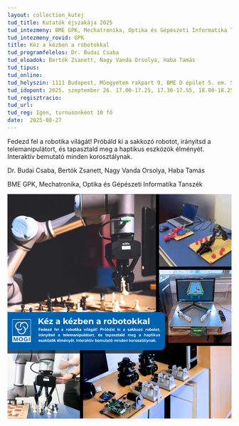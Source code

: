 ```yaml
---
layout: collection_kutej
tud_title: Kutatók éjszakája 2025
tud_intezmeny: BME GPK, Mechatronika, Optika és Gépészeti Informatika Tanszék
tud_intezmeny_rovid: GPK
title: Kéz a kézben a robotokkal
tud_programfelelos: Dr. Budai Csaba
tud_eloadok: Bertók Zsanett, Nagy Vanda Orsolya, Haba Tamás
tud_tipus: 
tud_online: 
tud_helyszin: 1111 Budapest, Műegyetem rakpart 9, BME D épület 5. em. 501. terem
tud_idopont: 2025. szeptember 26. 17.00-17.25, 17.30-17.55, 18.00-18.25, 18.30-18.55, 19.00-19.25, 19.30-19.55
tud_regisztracio: 
tud_url: 
tud_reg: Igen, turnusonként 10 fő
date:  2025-08-27
---
```


Fedezd fel a robotika világát! Próbáld ki a sakkozó robotot, irányítsd a telemanipulátort, és tapasztald meg a haptikus eszközök élményét. Interaktív bemutató minden korosztálynak.


Dr. Budai Csaba, Bertók Zsanett, Nagy Vanda Orsolya, Haba Tamás

BME GPK, Mechatronika, Optika és Gépészeti Informatika Tanszék

![Kéz a kézben a robotokkal](../2025/images/kez-a-kezben-a-robotokkal.png)
